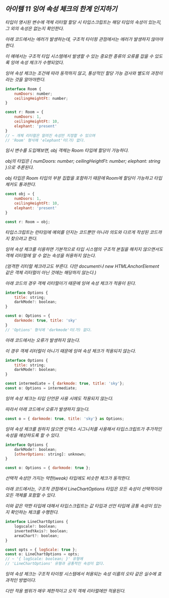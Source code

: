 ## *아이템 11 잉여 속성 체크의 한계 인지하기*

*타입이 명시된 변수에 객체 리터럴 할당 시 타입스크립트는 해당 타입의 속성이 있는지, 그 외의 속성은 없는지 확인한다.*

*아래 코드에서는 에러가 발생하는데, 구조적 타이핑 관점에서는 에러가 발생하지 않아야 한다.*

*이 예에서는 구조적 타입 시스템에서 발생할 수 있는 중요한 종류의 오류를 잡을 수 있도록 잉여 속성 체크가 수행되었다.*

*잉여 속성 체크는 조건에 따라 동작하지 않고, 통상적인 할당 가능 검사와 별도의 과정이라는 것을 알아야한다.*

```jsx
interface Room {
    numDoors: number;
    ceilingHeightFt: number;
}

const r: Room = {
    numDoors: 1,
    ceilingHeightFt: 10,
    elephant: 'present'
}
// ~ 개체 리터럴은 알려진 속성만 지정할 수 있으며
// 'Room' 형식에 'elephant'이(가) 없다.
```

*임시 변수를 도입해보면, obj 객체는 Room 타입에 할당이 가능하다.*

*obj의 타입은 { numDoors: number; ceilingHeightFt: number; elephant: string }으로 추론된다.*

*obj 타입은 Room 타입의 부분 집합을 포함하기 때문에 Room에 할당이 가능하고 타입 체커도 통과한다.*

```jsx
const obj = {
    numDoors: 1,
    ceilingHeightFt: 10,
    elephant: 'present'
}

const r: Room = obj;
```

*타입스크립트는 런타임에 예외를 던지는 코드뿐만 아니라 의도와 다르게 작성된 코드까지 찾으려고 한다.*

*잉여 속성 체크를 이용하면 기본적으로 타입 시스템의 구조적 본질을 해치지 않으면서도 객체 리터럴에 알 수 없는 속성을 허용하지 않는다.*

*(엄격한 리터럴 체크라고도 부른다. 다만 document나 new HTMLAnchorElement 같은 객체 리터럴이 아닌 것에는 해당하지 않는다.)*

*아래 코드의 경우 객체 리터럴이기 때문에 잉여 속성 체크가 적용이 된다.*

```jsx
interface Options {
    title: string;
    darkMode?: boolean;
}

const o: Options = {
    darkmode: true, title: 'sky'
}
// 'Options' 형식에 'darkmode'이(가) 없다.
```

*아래 코드에서는 오류가 발생하지 않는다.*

*이 경우 객체 리터럴이 아니기 때문에 잉여 속성 체크가 적용되지 않는다.*

```jsx
interface Options {
    title: string;
    darkMode?: boolean;
}

const intermediate = { darkmode: true, title: 'sky'};
const o: Options = intermediate;
```

*잉여 속성 체크는 타입 단언문 사용 시에도 적용되지 않는다.*

*따라서 아래 코드에서 오류가 발생하지 않는다.*

```jsx
const o = { darkmode: true, title: 'sky'} as Options;
```

*잉여 속성 체크를 원하지 않으면 인덱스 시그니처를 사용해서 타입스크립트가 추가적인 속성을 예상하도록 할 수 있다.*

```jsx
interface Options {
    darkMode?: boolean;
    [otherOptions: string]: unknown;
}

const o: Options = { darkmode: true };
```

*선택적 속성만 가지는 약한(weak) 타입에도 비슷한 체크가 동작한다.*

*아래 코드에서는, 구조적 관점에서 LineChartOptions 타입은 모든 속성이 선택적이라 모든 객체를 포함할 수 있다.*

*이와 같은 약한 타입에 대해서 타입스크립트는 값 타입과 선언 타입에 공통 속성이 있는지 확인하는 체크를 수행한다.*

```jsx
interface LineChartOptions {
    logscale?: boolean;
    invertedYAxis?: boolean;
    areaChart?: boolean;
}

const opts = { logScale: true };
const o: LineChartOptions = opts;
// ~ '{ logScale: boolean; }' 유형에
// 'LineChartOptions' 유형과 공통적인 속성이 없다.
```

*잉여 속성 체크는 구조적 타이핑 시스템에서 허용되는 속성 이름의 오타 같은 실수에 효과적인 방법이다.*

*다만 적용 범위가 매우 제한적이고 오직 객체 리터럴에만 적용된다.*